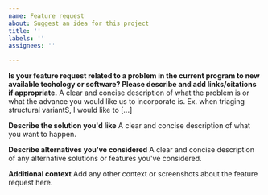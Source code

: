 ```yaml
---
name: Feature request
about: Suggest an idea for this project
title: ''
labels: ''
assignees: ''

---
```


**Is your feature request related to a problem in the current program to new available techology or software? Please describe and add links/citations if appropriate.**
A clear and concise description of what the problem is or what the advance you would like us to incorporate is. Ex. when triaging structural variantS, I would like to [...]

**Describe the solution you'd like**
A clear and concise description of what you want to happen.

**Describe alternatives you've considered**
A clear and concise description of any alternative solutions or features you've considered.

**Additional context**
Add any other context or screenshots about the feature request here.